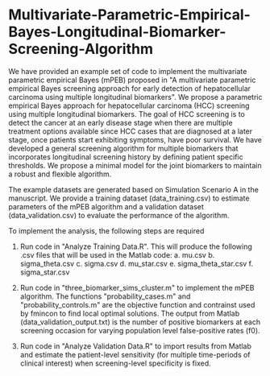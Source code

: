 # Multivariate-Parametric-Empirical-Bayes-Longitudinal-Biomarker-Screening-Algorithm

We have provided an example set of code to implement the multivariate parametric empirical Bayes (mPEB) proposed in "A multivariate parametric empirical Bayes screening approach for early detection of hepatocellular carcinoma using multiple longitudinal biomarkers". We propose a parametric empirical Bayes approach for hepatocellular carcinoma (HCC) screening using multiple longitudinal biomarkers. The goal of HCC screening is to detect the cancer at an early disease stage when there are multiple treatment options available since HCC cases that are diagnosed at a later stage, once patients start exhibiting symptoms, have poor survival. We have developed a general screening algorithm for multiple biomarkers that incorporates longitudinal screening history by defining patient specific thresholds. We propose a minimal model for the joint biomarkers to maintain a robust and flexible algorithm.

The example datasets are generated based on Simulation Scenario A in the manuscript. We provide a training dataset (data_training.csv) to estimate parameters of the mPEB algorithm and a validation dataset (data_validation.csv) to evaluate the performance of the algorithm.

To implement the analysis, the following steps are required

1. Run code in "Analyze Training Data.R". This will produce the following .csv files that will be used in the Matlab code:
a. mu.csv
b. sigma_theta.csv
c. sigma.csv
d. mu_star.csv
e. sigma_theta_star.csv
f. sigma_star.csv

2. Run code in "three_biomarker_sims_cluster.m" to implement the mPEB algorithm. The functions "probability_cases.m" and "probability_controls.m" are the objective function and contrainst used by fmincon to find local optimal solutions. The output from Matlab (data_validation_output.txt) is the number of positive biomarkers at each screening occasion for varying population level false-positive rates (f0).

3. Run code in "Analyze Validation Data.R" to import results from Matlab and estimate the patient-level sensitivity (for multiple time-periods of clinical interest) when screening-level specificity is fixed.
